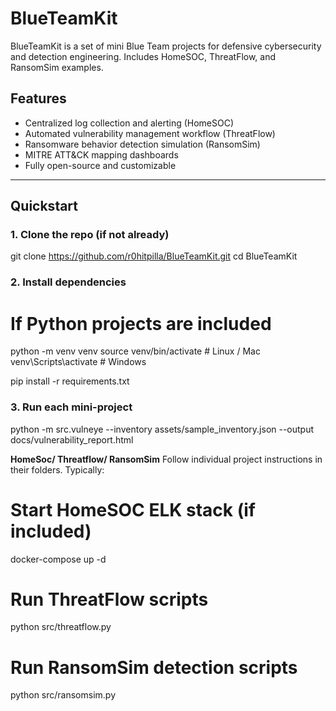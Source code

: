 # BlueTeamKit

BlueTeamKit is a set of mini Blue Team projects for defensive cybersecurity and detection engineering. Includes HomeSOC, ThreatFlow, and RansomSim examples.

## Features

- Centralized log collection and alerting (HomeSOC)
- Automated vulnerability management workflow (ThreatFlow)
- Ransomware behavior detection simulation (RansomSim)
- MITRE ATT&CK mapping dashboards
- Fully open-source and customizable

---

## Quickstart

### 1. Clone the repo (if not already)

git clone https://github.com/r0hitpilla/BlueTeamKit.git
cd BlueTeamKit

### 2. Install dependencies

# If Python projects are included
python -m venv venv
source venv/bin/activate  # Linux / Mac
venv\Scripts\activate     # Windows

pip install -r requirements.txt

### 3. Run each mini-project

python -m src.vulneye --inventory assets/sample_inventory.json --output docs/vulnerability_report.html

**HomeSoc/ Threatflow/ RansomSim**
Follow individual project instructions in their folders. Typically:

# Start HomeSOC ELK stack (if included)
docker-compose up -d

# Run ThreatFlow scripts
python src/threatflow.py

# Run RansomSim detection scripts
python src/ransomsim.py

